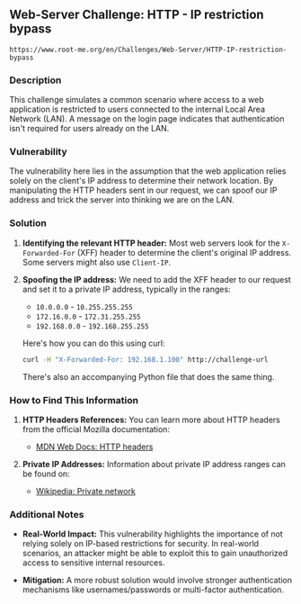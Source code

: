 ## Web-Server Challenge: HTTP - IP restriction bypass
`https://www.root-me.org/en/Challenges/Web-Server/HTTP-IP-restriction-bypass`

### Description

This challenge simulates a common scenario where access to a web application is restricted to users connected to the internal Local Area Network (LAN). A message on the login page indicates that authentication isn't required for users already on the LAN.

### Vulnerability

The vulnerability here lies in the assumption that the web application relies solely on the client's IP address to determine their network location. By manipulating the HTTP headers sent in our request, we can spoof our IP address and trick the server into thinking we are on the LAN.

### Solution

1. **Identifying the relevant HTTP header:** Most web servers look for the `X-Forwarded-For` (XFF) header to determine the client's original IP address. Some servers might also use `Client-IP`.

2. **Spoofing the IP address:** We need to add the XFF header to our request and set it to a private IP address, typically in the ranges:
    * `10.0.0.0` - `10.255.255.255`
    * `172.16.0.0` - `172.31.255.255`
    * `192.168.0.0` - `192.168.255.255`

   Here's how you can do this using curl:
   ```bash
   curl -H "X-Forwarded-For: 192.168.1.100" http://challenge-url
   ```
   There's also an accompanying Python file that does the same thing.

### How to Find This Information

1. **HTTP Headers References:** You can learn more about HTTP headers from the official Mozilla documentation:
    * [MDN Web Docs: HTTP headers](https://developer.mozilla.org/en-US/docs/Web/HTTP/Headers)

2. **Private IP Addresses:** Information about private IP address ranges can be found on:
    * [Wikipedia: Private network](https://en.wikipedia.org/wiki/Private_network)

### Additional Notes

* **Real-World Impact:** This vulnerability highlights the importance of not relying solely on IP-based restrictions for security. In real-world scenarios, an attacker might be able to exploit this to gain unauthorized access to sensitive internal resources.

* **Mitigation:**  A more robust solution would involve stronger authentication mechanisms like usernames/passwords or multi-factor authentication.
